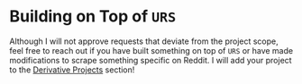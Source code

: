 # Building on Top of `URS`

Although I will not approve requests that deviate from the project scope, feel free to reach out if you have built something on top of `URS` or have made modifications to scrape something specific on Reddit. I will add your project to the [Derivative Projects](../derivative-projects.md) section!
